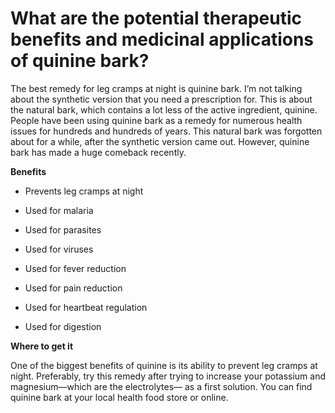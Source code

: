 # What are the potential therapeutic benefits and medicinal applications of quinine bark?

The best remedy for leg cramps at night is quinine bark. I’m not talking about the synthetic version that you need a prescription for. This is about the natural bark, which contains a lot less of the active ingredient, quinine. People have been using quinine bark as a remedy for numerous health issues for hundreds and hundreds of years. This natural bark was forgotten about for a while, after the synthetic version came out. However, quinine bark has made a huge comeback recently.

**Benefits**

- Prevents leg cramps at night

- Used for malaria

- Used for parasites

- Used for viruses

- Used for fever reduction

- Used for pain reduction

- Used for heartbeat regulation

- Used for digestion

**Where to get it**

One of the biggest benefits of quinine is its ability to prevent leg cramps at night. Preferably, try this remedy after trying to increase your potassium and magnesium—which are the electrolytes— as a first solution. You can find quinine bark at your local health food store or online.
